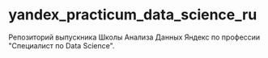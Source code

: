 # yandex_practicum_data_science_ru
Репозиторий выпускника  Школы Анализа Данных Яндекс по профессии "Специалист по Data Science".
